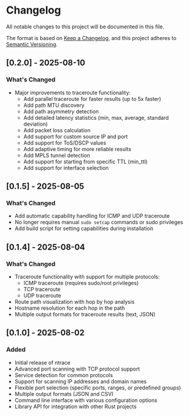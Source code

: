 # Changelog

All notable changes to this project will be documented in this file.

The format is based on [Keep a Changelog](https://keepachangelog.com/en/1.0.0/),
and this project adheres to [Semantic Versioning](https://semver.org/spec/v2.0.0.html).

## [0.2.0] - 2025-08-10

### What's Changed
- Major improvements to traceroute functionality:
  - Add parallel traceroute for faster results (up to 5x faster)
  - Add path MTU discovery
  - Add path asymmetry detection
  - Add detailed latency statistics (min, max, average, standard deviation)
  - Add packet loss calculation
  - Add support for custom source IP and port
  - Add support for ToS/DSCP values
  - Add adaptive timing for more reliable results
  - Add MPLS tunnel detection
  - Add support for starting from specific TTL (min_ttl)
  - Add support for interface selection

## [0.1.5] - 2025-08-05

### What's Changed
- Add automatic capability handling for ICMP and UDP traceroute
- No longer requires manual `sudo setcap` commands or sudo privileges
- Add build script for setting capabilities during installation

## [0.1.4] - 2025-08-04

### What's Changed
- Traceroute functionality with support for multiple protocols:
  - ICMP traceroute (requires sudo/root privileges)
  - TCP traceroute 
  - UDP traceroute
- Route path visualization with hop by hop analysis
- Hostname resolution for each hop in the path
- Multiple output formats for traceroute results (text, JSON)

## [0.1.0] - 2025-08-02

### Added
- Initial release of ntrace
- Advanced port scanning with TCP protocol support
- Service detection for common protocols
- Support for scanning IP addresses and domain names
- Flexible port selection (specific ports, ranges, or predefined groups)
- Multiple output formats (JSON and CSV)
- Command line interface with various configuration options
- Library API for integration with other Rust projects
